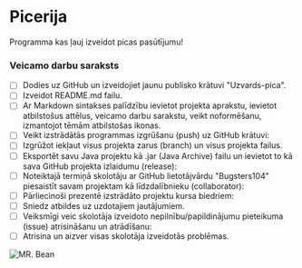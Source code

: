 # Picerija
Programma kas ļauj izveidot picas pasūtījumu!

### Veicamo darbu saraksts
- [ ] Dodies uz GitHub un izveidojiet jaunu publisko krātuvi "Uzvards-pica".
- [ ] Izveidot README.md failu.
- [ ] Ar Markdown sintakses palīdzību ievietot projekta aprakstu, ievietot atbilstošus attēlus, veicamo darbu sarakstu, veikt noformēšanu, izmantojot tēmām atbilstošas ikonas.
- [ ] Veikt izstrādātās programmas izgrūšanu (push) uz GitHub krātuvi:
- [ ] Izgrūžot iekļaut visus projekta zarus (branch) un visus projekta failus.
- [ ] Eksportēt savu Java projektu kā .jar (Java Archive) failu un ievietot to kā sava GitHub projekta izlaidumu (release):
- [ ] Noteiktajā termiņā skolotāju ar GitHub lietotājvārdu "Bugsters104" piesaistīt savam projektam kā līdzdalībnieku (collaborator):
- [ ] Pārliecinoši prezentē izstrādāto projektu kursa biedriem:
- [ ] Sniedz atbildes uz uzdotajiem jautājumiem.
- [ ] Veiksmīgi veic skolotāja izveidoto nepilnību/papildinājumu pieteikuma (issue) atrisināšanu un atrādīšanu:
- [ ] Atrisina un aizver visas skolotāja izveidotās problēmas.

![MR. Bean](https://encrypted-tbn0.gstatic.com/images?q=tbn:ANd9GcQGHZDh5q1r7yXy-4nsFQG2LMTi4t3pRkb-Bmt24TVK2BlUhX_qeki3WXRDDGRmuta57iI&usqp=CAU)
